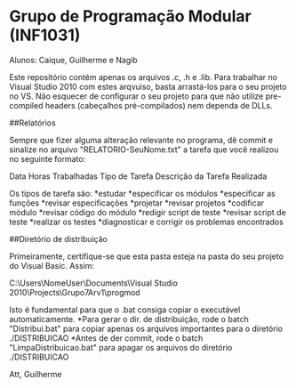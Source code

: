 ﻿# Grupo de Programação Modular (INF1031)
Alunos: Caique, Guilherme e Nagib

Este repositório contém apenas os arquivos .c, .h e .lib.
Para trabalhar no Visual Studio 2010 com estes arqvuiso, basta arrastá-los para o seu projeto no VS. Não esquecer de configurar o seu projeto para que não utilize pre-compiled headers (cabeçalhos pré-compilados) nem dependa de DLLs.

##Relatórios

Sempre que fizer alguma alteração relevante no programa, dê commit e sinalize no arquivo "RELATORIO-SeuNome.txt" a tarefa que você realizou no seguinte formato:

Data     Horas Trabalhadas     Tipo de Tarefa     Descrição da Tarefa Realizada

Os tipos de tarefa são:
*estudar
*especificar os módulos
*especificar as funções
*revisar especificações
*projetar
*revisar projetos
*codificar módulo
*revisar código do módulo
*redigir script de teste
*revisar script de teste
*realizar os testes
*diagnosticar e corrigir os problemas encontrados

##Diretório de distribuição

Primeiramente, certifique-se que esta pasta esteja na pasta do seu projeto do Visual Basic. Assim:

C:\Users\NomeUser\Documents\Visual Studio 2010\Projects\Grupo7Arv1\progmod

Isto é fundamental para que o .bat consiga copiar o executável automaticamente.
*Para gerar o dir. de distribuição, rode o batch "Distribui.bat" para copiar apenas os arquivos importantes para o diretório ./DISTRIBUICAO
*Antes de der commit, rode o batch "LimpaDistribuicao.bat" para apagar os arquivos do diretório ./DISTRIBUICAO

Att,
Guilherme
